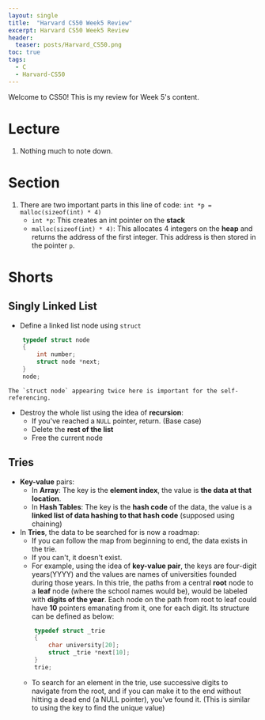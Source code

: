 ```yaml
---
layout: single
title:  "Harvard CS50 Week5 Review"
excerpt: Harvard CS50 Week5 Review
header:
  teaser: posts/Harvard_CS50.png
toc: true
tags:
  - C
  - Harvard-CS50
---
```


Welcome to CS50! This is my review for Week 5's content.

# Lecture
1. Nothing much to note down.

# Section
1. There are two important parts in this line of code: `int *p = malloc(sizeof(int) * 4)`
    - `int *p`: This creates an int pointer on the **stack**
    - `malloc(sizeof(int) * 4)`: This allocates 4 integers on the **heap** and returns the address of the first integer. This address is then stored in the pointer `p`.

# Shorts
## Singly Linked List
- Define a linked list node using `struct`
```c
    typedef struct node
    {
        int number;
        struct node *next;
    }
    node;
```
    The `struct node` appearing twice here is important for the self-referencing.
- Destroy the whole list using the idea of **recursion**:
    - If you've reached a `NULL` pointer, return. (Base case)
    - Delete the **rest of the list**
    - Free the current node

## Tries
- **Key-value** pairs:
    - In **Array**: The key is the **element index**, the value is **the data at that location**.
    - In **Hash Tables**: The key is the **hash code** of the data, the value is a **linked list of data hashing to that hash code** (supposed using chaining)
- In **Tries**, the data to be searched for is now a roadmap:
    - If you can follow the map from beginning to end, the data exists in the trie.
    - If you can't, it doesn't exist.
    - For example, using the idea of **key-value pair**, the keys are four-digit years(YYYY) and the values are names of universities founded during those years. In this trie, the paths from a central **root** node to a **leaf** node (where the school names would be), would be labeled with **digits of the year**. Each node on the path from root to leaf could have **10** pointers emanating from it, one for each digit. Its structure can be defined as below:
    ```c
        typedef struct _trie
        {
            char university[20];
            struct _trie *next[10];
        }
        trie;
    ```
    - To search for an element in the trie, use successive digits to navigate from the root, and if you can make it to the end without hitting a dead end (a NULL pointer), you've found it. (This is similar to using the key to find the unique value)
    
